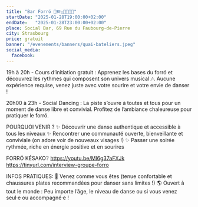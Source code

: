 ```yaml
---
title: "Bar Forró 💃🪗△🥁🇧🇷🕺"
startDate: "2025-01-28T19:00:00+02:00"
endDate:   "2025-01-28T23:00:00+02:00"
place: Social Bar, 69 Rue du Faubourg-de-Pierre
city: Strasbourg
price: gratuit
banner: "/evenements/banners/quai-bateliers.jpeg"
social_media:
  facebook: 
---
```


19h à 20h - Cours d’initiation gratuit : Apprenez les bases du forró et découvrez les rythmes qui composent son univers musical 🎶. Aucune expérience requise, venez juste avec votre sourire et votre envie de danser !

20h00 à 23h - Social Dancing : La piste s’ouvre à toutes et tous pour un moment de danse libre et convivial. Profitez de l’ambiance chaleureuse pour pratiquer le forró.

POURQUOI VENIR ?
✨ Découvrir une danse authentique et accessible à tous les niveaux
✨ Rencontrer une communauté ouverte, bienveillante et conviviale (on adore voir de nouveaux visages !)
✨ Passer une soirée rythmée, riche en énergie positive et en sourires

FORRÓ KÉSAKO❔
https://youtu.be/Ml6g37aFXJk
https://tinyurl.com/interview-groupe-forro

INFOS PRATIQUES:
👕 Venez comme vous êtes (tenue confortable et chaussures plates recommandées pour danser sans limites !)
🌎 Ouvert à tout le monde : Peu importe l’âge, le niveau de danse ou si vous venez seul·e ou accompagné·e !